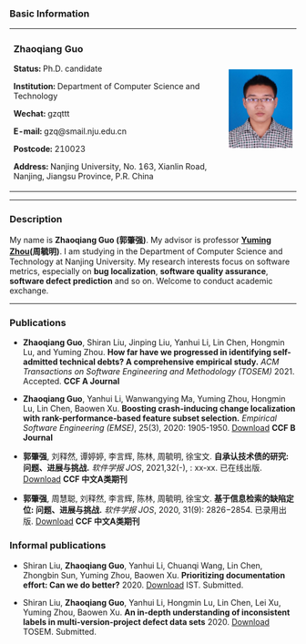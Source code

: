 ### Basic Information

<table border="0">
  <tr>
    <td width="75%">
      <h3>Zhaoqiang Guo</h3>
      <p><b>Status:</b> Ph.D. candidate</p>
      <p><b>Institution: </b>Department of Computer Science and Technology</p>
      <p><b>Wechat:</b> gzqttt</p>
      <p><b>E-mail:</b> gzq@smail.nju.edu.cn</p>
      <p><b>Postcode:</b> 210023</p>
      <p><b>Address:</b> Nanjing University, No. 163, Xianlin Road, Nanjing, Jiangsu Province, P.R. China</p>
    </td>
    <td width="25%">
      <img src="/生活照.jpg" width="100%">
    </td>
  </tr>
</table>

---

### Description

My name is **Zhaoqiang Guo (郭肇强)**. My advisor is professor **[Yuming Zhou](https://cs.nju.edu.cn/zhouyuming/)(周毓明)**. I am studying in the Department of Computer Science and Technology at Nanjing University. My research interests focus on software metrics, especially on **bug localization**, **software quality assurance**, **software defect prediction** and so on. Welcome to conduct academic exchange.


---

### Publications

* **Zhaoqiang Guo**, Shiran Liu, Jinping Liu, Yanhui Li, Lin Chen, Hongmin Lu, and Yuming Zhou. **How far have we progressed in identifying self-admitted technical debts? A comprehensive empirical study.** *ACM Transactions on Software Engineering and Methodology (TOSEM)* 2021. Accepted. **CCF A Journal**

* **Zhaoqiang Guo**, Yanhui Li, Wanwangying Ma, Yuming Zhou, Hongmin Lu, Lin Chen, Baowen Xu. **Boosting crash-inducing change localization with rank-performance-based feature subset selection.** *Empirical Software Engineering (EMSE)*, 25(3), 2020: 1905-1950. [Download](https://doi.org/10.1007/s10664-020-09802-1) **CCF B Journal**

* **郭肇强**, 刘释然, 谭婷婷, 李言辉, 陈林, 周毓明, 徐宝文. **自承认技术债的研究: 问题、进展与挑战.**  *软件学报 JOS*, 2021,32(-), : xx-xx. 已在线出版. [Download](http://www.jos.org.cn/jos/ch/reader/create_pdf.aspx?file_no=6292&journal_id=jos) **CCF 中文A类期刊**

* **郭肇强**, 周慧聪, 刘释然, 李言辉, 陈林, 周毓明, 徐宝文. **基于信息检索的缺陷定位: 问题、进展与挑战.**  *软件学报 JOS*, 2020, 31(9): 2826−2854. 已录用出版. [Download](http://www.jos.org.cn/jos/ch/reader/create_pdf.aspx?file_no=6087&journal_id=jos) **CCF 中文A类期刊**


### Informal publications

* Shiran Liu, **Zhaoqiang Guo**, Yanhui Li, Chuanqi Wang,  Lin Chen, Zhongbin Sun, Yuming Zhou, Baowen Xu. **Prioritizing documentation effort: Can we do better?** 2020. [Download](https://arxiv.org/abs/2006.10892) IST. Submitted.

* Shiran Liu, **Zhaoqiang Guo**, Yanhui Li, Hongmin Lu, Lin Chen, Lei Xu, Yuming Zhou, Baowen Xu. **An in-depth understanding of inconsistent labels in multi-version-project defect data sets** 2020. [Download]() TOSEM. Submitted.


